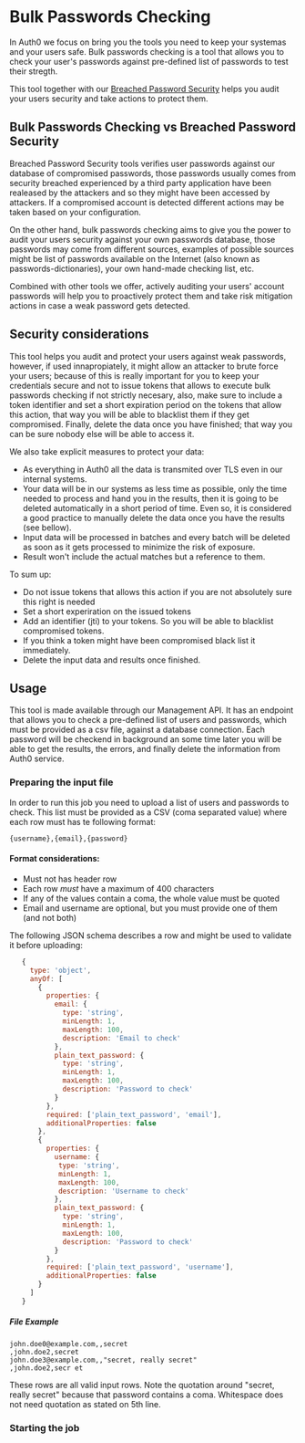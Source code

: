 Bulk Passwords Checking
=======================

In Auth0 we focus on bring you the tools you need to keep your systemas and your users safe. 
Bulk passwords checking is a tool that allows you to check your user's passwords against pre-defined list of 
passwords to test their stregth.

This tool together with our [Breached Password Security](/anomaly-detection/breached-passwords) helps you audit your
users security and take actions to protect them.

## Bulk Passwords Checking vs Breached Password Security
Breached Password Security tools verifies user passwords against our database of compromised passwords, those passwords usually
comes from security breached experienced by a third party application have been realeased by the attackers and so they might
have been accessed by attackers. If a compromised account is detected different actions may be taken based on your configuration.

On the other hand, bulk passwords checking aims to give you the power to audit your users security against your own
passwords database, those passwords may come from different sources, examples of possible sources might be list of passwords 
available on the Internet (also known as passwords-dictionaries), your own hand-made checking list, etc. 

Combined with other tools we offer, actively auditing your users' account passwords will help you to proactively 
protect them and take risk mitigation actions in case a weak password gets detected.

## Security considerations
This tool helps you audit and protect your users against weak passwords, however, if used innapropiately, it might allow
an attacker to brute force your users; because of this is really important for you to keep your credentials secure and not to 
issue tokens that allows to execute bulk passwords checking if not strictly necesary, also, make sure to include a token 
identifier and set a short expiration period on the tokens that allow this action, that way you will be able to blacklist them 
if they get compromised. Finally, delete the data once you have finished; that way you can be sure nobody else will be able to 
access it.

We also take explicit measures to protect your data:
- As everything in Auth0 all the data is transmited over TLS even in our internal systems.
- Your data will be in our systems as less time as possible, only the time needed to 
process and hand you in the results, then it is going to be deleted automatically in a short period of time. Even so, 
it is considered a good practice to manually delete the data once you have the results (see bellow).
- Input data will be processed in batches and every batch will be deleted as soon as it gets processed to minimize the risk of
exposure.
- Result won't include the actual matches but a reference to them.

To sum up:
- Do not issue tokens that allows this action if you are not absolutely sure this right is needed
- Set a short experiration on the issued tokens
- Add an identifier (jti) to your tokens. So you will be able to blacklist compromised tokens.
- If you think  a token might have been compromised black list it immediately.
- Delete the input data and results once finished.

## Usage
This tool is made available through our Management API. It has an endpoint that allows you to check a pre-defined list of users and passwords, which must be provided as a csv file, against a database connection. Each password will be checkend in background an some time later you will be able to get the results, the errors, and finally delete the information from Auth0 service.

### Preparing the input file
In order to run this job you need to upload a list of users and passwords to check. This list must be provided as a CSV (coma separated value) where each row must has te following format:
```
{username},{email},{password}
```

#### Format considerations:
- Must not has header row
- Each row *must* have a maximum of 400 characters
- If any of the values contain a coma, the whole value must be quoted
- Email and username are optional, but you must provide one of them (and not both)

The following JSON schema describes a row and might be used to validate it before uploading:
```js
   {
     type: 'object',
     anyOf: [
       {
         properties: {
           email: {
             type: 'string',
             minLength: 1,
             maxLength: 100,
             description: 'Email to check'
           },
           plain_text_password: {
             type: 'string',
             minLength: 1,
             maxLength: 100,
             description: 'Password to check'
           }
         },
         required: ['plain_text_password', 'email'],
         additionalProperties: false
       },
       {
         properties: {
           username: {
            type: 'string',
            minLength: 1,
            maxLength: 100,
            description: 'Username to check'
           },
           plain_text_password: {
             type: 'string',
             minLength: 1,
             maxLength: 100,
             description: 'Password to check'
           }
         },
         required: ['plain_text_password', 'username'],
         additionalProperties: false
       }
     ]
   }
```

##### File Example
```
john.doe0@example.com,,secret
,john.doe2,secret
john.doe3@example.com,,"secret, really secret"
,john.doe2,secr et
```

These rows are all valid input rows. Note the quotation around "secret, really secret"
because that password contains a coma. Whitespace does not need quotation as stated on
5th line.

### Starting the job



